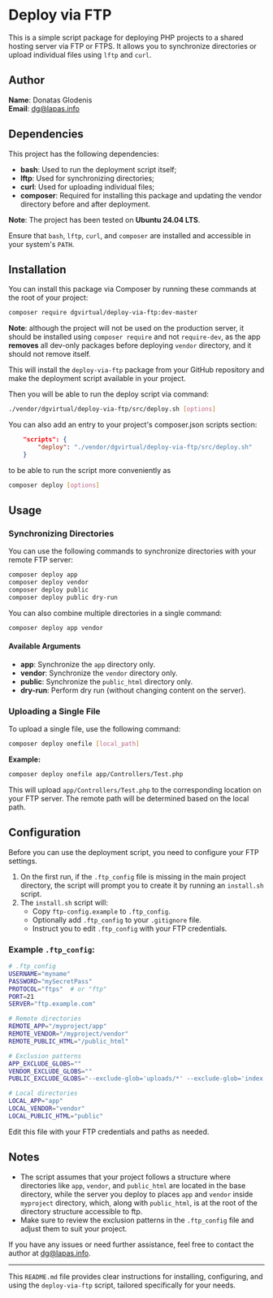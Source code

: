 # Deploy via FTP

This is a simple script package for deploying PHP projects to a shared hosting server via 
FTP or FTPS. It allows you to synchronize directories or upload individual files using `lftp` and `curl`.

## Author

**Name**: Donatas Glodenis  
**Email**: [dg@lapas.info](mailto:dg@lapas.info)

## Dependencies

This project has the following dependencies:

- **bash**: Used to run the deployment script itself;
- **lftp**: Used for synchronizing directories;
- **curl**: Used for uploading individual files;
- **composer**: Required for installing this package and updating the vendor directory before and after
deployment.

**Note**: The project has been tested on **Ubuntu 24.04 LTS**.

Ensure that `bash`, `lftp`, `curl`, and `composer` are installed and accessible in your system's `PATH`.

## Installation

You can install this package via Composer by running these commands at the root of your project:

```bash
composer require dgvirtual/deploy-via-ftp:dev-master
```

**Note**: although the project will not be used on the production server, it should be installed
using `composer require` and not `require-dev`, as the app **removes** all dev-only packages before
deploying `vendor` directory, and it should not remove itself.

This will install the `deploy-via-ftp` package from your GitHub repository and make the 
deployment script available in your project.

Then you will be able to run the deploy script via command:

```bash
./vendor/dgvirtual/deploy-via-ftp/src/deploy.sh [options]
```

You can also add an entry to your project's composer.json scripts section:

```json
    "scripts": {
        "deploy": "./vendor/dgvirtual/deploy-via-ftp/src/deploy.sh"
    }
```

to be able to run the script more conveniently as

```bash
composer deploy [options]
```


## Usage

### Synchronizing Directories

You can use the following commands to synchronize directories with your remote FTP server:

```bash
composer deploy app
composer deploy vendor
composer deploy public
composer deploy public dry-run
```

You can also combine multiple directories in a single command:

```bash
composer deploy app vendor
```

#### Available Arguments

- **app**: Synchronize the `app` directory only.
- **vendor**: Synchronize the `vendor` directory only.
- **public**: Synchronize the `public_html` directory only.
- **dry-run**: Perform dry run (without changing content on the server).

### Uploading a Single File

To upload a single file, use the following command:

```bash
composer deploy onefile [local_path]
```

**Example:**

```bash
composer deploy onefile app/Controllers/Test.php
```

This will upload `app/Controllers/Test.php` to the corresponding location on your FTP server.
The remote path will be determined based on the local path.

## Configuration

Before you can use the deployment script, you need to configure your FTP settings.

1. On the first run, if the `.ftp_config` file is missing in the main project directory, the script will prompt you to create it by running an `install.sh` script.
2. The `install.sh` script will:
   - Copy `ftp-config.example` to `.ftp_config`.
   - Optionally add `.ftp_config` to your `.gitignore` file.
   - Instruct you to edit `.ftp_config` with your FTP credentials.

### Example `.ftp_config`:

```bash
# .ftp_config
USERNAME="myname"
PASSWORD="mySecretPass"
PROTOCOL="ftps"  # or "ftp"
PORT=21
SERVER="ftp.example.com"

# Remote directories
REMOTE_APP="/myproject/app"
REMOTE_VENDOR="/myproject/vendor"
REMOTE_PUBLIC_HTML="/public_html"

# Exclusion patterns
APP_EXCLUDE_GLOBS=""
VENDOR_EXCLUDE_GLOBS=""
PUBLIC_EXCLUDE_GLOBS="--exclude-glob='uploads/*' --exclude-glob='index.php'"

# Local directories
LOCAL_APP="app"
LOCAL_VENDOR="vendor"
LOCAL_PUBLIC_HTML="public"
```

Edit this file with your FTP credentials and paths as needed.

## Notes

- The script assumes that your project follows a structure where directories like `app`, `vendor`, and `public_html` are located in the base directory, while the server you deploy to places `app` and `vendor` inside `myproject` directory, which, along with `public_html`, is at the root of the directory structure accessible to ftp.
- Make sure to review the exclusion patterns in the `.ftp_config` file and adjust them to suit your project.

If you have any issues or need further assistance, feel free to contact the author at [dg@lapas.info](mailto:dg@lapas.info).

---

This `README.md` file provides clear instructions for installing, configuring, and using the `deploy-via-ftp` script, tailored specifically for your needs.

